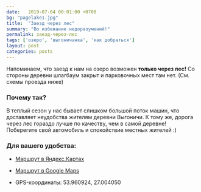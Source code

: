 ```yaml
---
date:   2019-07-04 00:01:00 +0700
bg: "pagelake1.jpg"
title:  "Заезд через лес"
summary: "Во избежание недоразумений!"  
permalink: заезд-через-лес
tags: ['озеро', 'выгоничанка', 'как добраться']
layout: post
categories: posts
---
```


Напоминаем, что заезд к нам на озеро возможен **только через лес!** Со стороны деревни шлагбаум закрыт и парковочных мест там нет. (См. схемы проезда ниже)

### Почему так? 

В теплый сезон у нас бывает слишком большой поток машин, что доставляет неудобства жителям деревни Выгоничи. К тому же, дорога через лес гораздо лучше по качеству, чем в самой деревне! Поберегите свой автомобиль и спокойствие местных жителей :) 

### Для вашего удобства:

+ [Маршрут в Яндекс.Картах](https://yandex.by/maps/?l=pmap&ll=27.032001%2C53.965287&rl=27.40813248%2C53.91160729~-0.00583649%2C-0.00060811~-0.01270294%2C-0.00162166~-0.02197266%2C-0.00243262~-0.00720978%2C0.00101361~-0.03089905%2C0.00810797~-0.01510620%2C0.00222941~-0.00995636%2C0.00060800~-0.01373291%2C-0.00162136~-0.02883911%2C-0.00364828~-0.00892639%2C-0.00121617~-0.01132965%2C0.00060809~-0.01338959%2C0.00202689~-0.04257202%2C0.00587743~-0.02059937%2C0.00405292~-0.02334595%2C0.00891503~-0.02128601%2C0.01235630~-0.01064301%2C0.01134025~-0.01785278%2C0.00627631~-0.00952721%2C0.00551629~0.00016377%2C0.00134960~0.00180998%2C-0.00010742~0.00034332%2C-0.00101208~-0.00377655%2C-0.00192302~-0.00562191%2C-0.00056934~-0.00079393%2C0.00031629~-0.00139475%2C-0.00130316~-0.00656605%2C0.00077177~-0.00326157%2C0.00016447~-0.00433445%2C-0.00044282~-0.00403404%2C0.00086033~-0.00326157%2C0.00065789~-0.00197411%2C0.00055667~-0.00283241%2C-0.00217610~-0.00197411%2C0.00040486~-0.00180244%2C0.00015182~-0.00532150%2C-0.00055669~-0.00861229%2C0.00042147~-0.00746727%2C-0.00005061~-0.00660896%2C-0.00075912~-0.01253128%2C-0.00151829~-0.00120163%2C-0.00012653~-0.00028911%2C-0.00140434~0.00021458%2C-0.00053143~0.00094414%2C-0.00015184~0.00111580%2C-0.00027837~0.00042915%2C-0.00078452~0.00004292%2C-0.00045553&z=14) 

+ [Маршрут в Google Maps](https://www.google.de/maps/place/Vygonichanka/@53.9599488,26.9980429,14z/data=!4m12!1m6!3m5!1s0x0000000000000000:0x8d177825c0207ae4!2sVygonichanka!8m2!3d53.9609209!4d27.0038795!3m4!1s0x0000000000000000:0x8d177825c0207ae4!8m2!3d53.9609209!4d27.0038795?hl=en)

+ GPS-координаты: 53.960924, 27.004050
